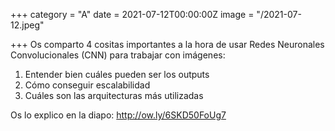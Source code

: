 +++
category = "A"
date = 2021-07-12T00:00:00Z
image = "/2021-07-12.jpeg"

+++
Os comparto 4 cositas importantes a la hora de usar Redes Neuronales Convolucionales (CNN) para trabajar con imágenes:

1. Entender bien cuáles pueden ser los outputs
2. Cómo conseguir escalabilidad
3. Cuáles son las arquitecturas más utilizadas

Os lo explico en la diapo: http://ow.ly/6SKD50FoUg7